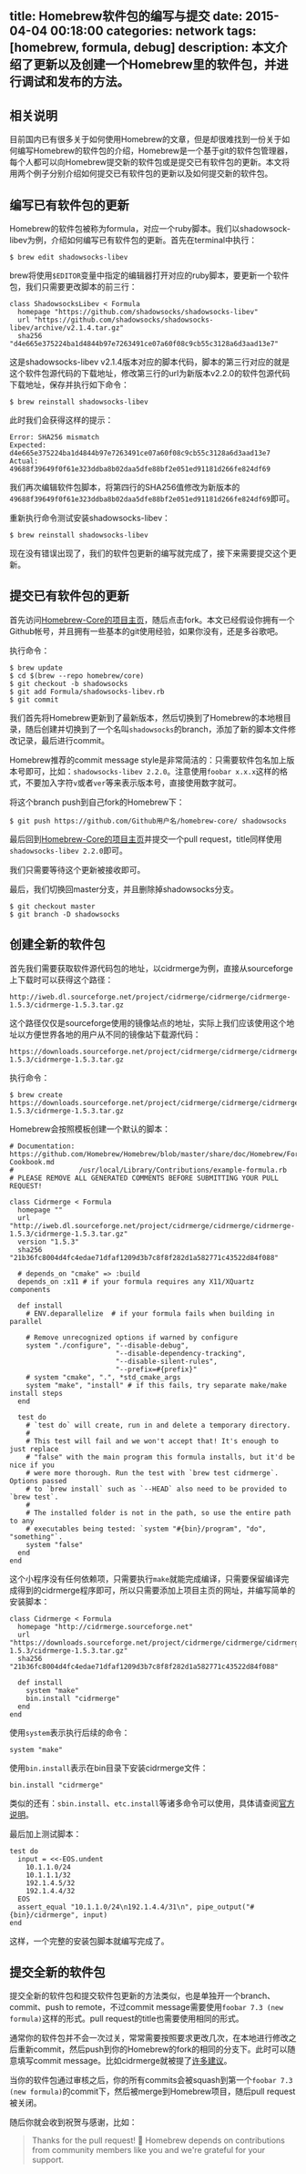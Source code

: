 title: Homebrew软件包的编写与提交
date: 2015-04-04 00:18:00
categories: network
tags: [homebrew, formula, debug]
description: 本文介绍了更新以及创建一个Homebrew里的软件包，并进行调试和发布的方法。
---

## 相关说明

目前国内已有很多关于如何使用Homebrew的文章，但是却很难找到一份关于如何编写Homebrew的软件包的介绍，Homebrew是一个基于git的软件包管理器，每个人都可以向Homebrew提交新的软件包或是提交已有软件包的更新。本文将用两个例子分别介绍如何提交已有软件包的更新以及如何提交新的软件包。

## 编写已有软件包的更新

Homebrew的软件包被称为formula，对应一个ruby脚本。我们以shadowsock-libev为例，介绍如何编写已有软件包的更新。首先在terminal中执行：

    $ brew edit shadowsocks-libev

brew将使用`$EDITOR`变量中指定的编辑器打开对应的ruby脚本，要更新一个软件包，我们只需要更改脚本的前三行：

    class ShadowsocksLibev < Formula
      homepage "https://github.com/shadowsocks/shadowsocks-libev"
      url "https://github.com/shadowsocks/shadowsocks-libev/archive/v2.1.4.tar.gz"
      sha256 "d4e665e375224ba1d4844b97e7263491ce07a60f08c9cb55c3128a6d3aad13e7"

这是shadowsocks-libev v2.1.4版本对应的脚本代码，脚本的第三行对应的就是这个软件包源代码的下载地址，修改第三行的url为新版本v2.2.0的软件包源代码下载地址，保存并执行如下命令：

    $ brew reinstall shadowsocks-libev

此时我们会获得这样的提示：

    Error: SHA256 mismatch
    Expected: d4e665e375224ba1d4844b97e7263491ce07a60f08c9cb55c3128a6d3aad13e7
    Actual: 49688f39649f0f61e323ddba8b02daa5dfe88bf2e051ed91181d266fe824df69

我们再次编辑软件包脚本，将第四行的SHA256值修改为新版本的`49688f39649f0f61e323ddba8b02daa5dfe88bf2e051ed91181d266fe824df69`即可。

重新执行命令测试安装shadowsocks-libev：

    $ brew reinstall shadowsocks-libev

现在没有错误出现了，我们的软件包更新的编写就完成了，接下来需要提交这个更新。

## 提交已有软件包的更新

首先访问[Homebrew-Core的项目主页](https://github.com/Homebrew/homebrew-core)，随后点击fork。本文已经假设你拥有一个Github帐号，并且拥有一些基本的git使用经验，如果你没有，还是多谷歌吧。

执行命令：

    $ brew update
    $ cd $(brew --repo homebrew/core)
    $ git checkout -b shadowsocks
    $ git add Formula/shadowsocks-libev.rb
    $ git commit

我们首先将Homebrew更新到了最新版本，然后切换到了Homebrew的本地根目录，随后创建并切换到了一个名叫`shadowsocks`的branch，添加了新的脚本文件修改记录，最后进行commit。

Homebrew推荐的commit message style是非常简洁的：只需要软件包名加上版本号即可，比如：`shadowsocks-libev 2.2.0`。注意使用`foobar x.x.x`这样的格式，不要加入字符`v`或者`ver`等来表示版本号，直接使用数字就可。

将这个branch push到自己fork的Homebrew下：

    $ git push https://github.com/Github用户名/homebrew-core/ shadowsocks

最后回到[Homebrew-Core的项目主页](https://github.com/Homebrew/homebrew-core)并提交一个pull request，title同样使用`shadowsocks-libev 2.2.0`即可。

我们只需要等待这个更新被接收即可。

最后，我们切换回master分支，并且删除掉shadowsocks分支。

    $ git checkout master
    $ git branch -D shadowsocks

## 创建全新的软件包

首先我们需要获取软件源代码包的地址，以cidrmerge为例，直接从sourceforge上下载时可以获得这个路径：

    http://iweb.dl.sourceforge.net/project/cidrmerge/cidrmerge/cidrmerge-1.5.3/cidrmerge-1.5.3.tar.gz

这个路径仅仅是sourceforge使用的镜像站点的地址，实际上我们应该使用这个地址以方便世界各地的用户从不同的镜像站下载源代码：

    https://downloads.sourceforge.net/project/cidrmerge/cidrmerge/cidrmerge-1.5.3/cidrmerge-1.5.3.tar.gz

执行命令：

    $ brew create https://downloads.sourceforge.net/project/cidrmerge/cidrmerge/cidrmerge-1.5.3/cidrmerge-1.5.3.tar.gz

Homebrew会按照模板创建一个默认的脚本：

    # Documentation: https://github.com/Homebrew/Homebrew/blob/master/share/doc/Homebrew/Formula-Cookbook.md
    #                /usr/local/Library/Contributions/example-formula.rb
    # PLEASE REMOVE ALL GENERATED COMMENTS BEFORE SUBMITTING YOUR PULL REQUEST!

    class Cidrmerge < Formula
      homepage ""
      url "http://iweb.dl.sourceforge.net/project/cidrmerge/cidrmerge/cidrmerge-1.5.3/cidrmerge-1.5.3.tar.gz"
      version "1.5.3"
      sha256 "21b36fc8004d4fc4edae71dfaf1209d3b7c8f8f282d1a582771c43522d84f088"

      # depends_on "cmake" => :build
      depends_on :x11 # if your formula requires any X11/XQuartz components

      def install
        # ENV.deparallelize  # if your formula fails when building in parallel

        # Remove unrecognized options if warned by configure
        system "./configure", "--disable-debug",
                              "--disable-dependency-tracking",
                              "--disable-silent-rules",
                              "--prefix=#{prefix}"
        # system "cmake", ".", *std_cmake_args
        system "make", "install" # if this fails, try separate make/make install steps
      end

      test do
        # `test do` will create, run in and delete a temporary directory.
        #
        # This test will fail and we won't accept that! It's enough to just replace
        # "false" with the main program this formula installs, but it'd be nice if you
        # were more thorough. Run the test with `brew test cidrmerge`. Options passed
        # to `brew install` such as `--HEAD` also need to be provided to `brew test`.
        #
        # The installed folder is not in the path, so use the entire path to any
        # executables being tested: `system "#{bin}/program", "do", "something"`.
        system "false"
      end
    end

这个小程序没有任何依赖项，只需要执行`make`就能完成编译，只需要保留编译完成得到的cidrmerge程序即可，所以只需要添加上项目主页的网址，并编写简单的安装脚本：

    class Cidrmerge < Formula
      homepage "http://cidrmerge.sourceforge.net"
      url "https://downloads.sourceforge.net/project/cidrmerge/cidrmerge/cidrmerge-1.5.3/cidrmerge-1.5.3.tar.gz"
      sha256 "21b36fc8004d4fc4edae71dfaf1209d3b7c8f8f282d1a582771c43522d84f088"

      def install
        system "make"
        bin.install "cidrmerge"
      end
    end

使用`system`表示执行后续的命令：

    system "make"

使用`bin.install`表示在bin目录下安装cidrmerge文件：

    bin.install "cidrmerge"

类似的还有：`sbin.install`、`etc.install`等诸多命令可以使用，具体请查阅[官方说明](https://github.com/Homebrew/Homebrew/blob/master/share/doc/Homebrew/Formula-Cookbook.md)。

最后加上测试脚本：

    test do
      input = <<-EOS.undent
        10.1.1.0/24
        10.1.1.1/32
        192.1.4.5/32
        192.1.4.4/32
      EOS
      assert_equal "10.1.1.0/24\n192.1.4.4/31\n", pipe_output("#{bin}/cidrmerge", input)
    end

这样，一个完整的安装包脚本就编写完成了。

## 提交全新的软件包

提交全新的软件包和提交软件包更新的方法类似，也是单独开一个branch、commit、push to remote，不过commit message需要使用`foobar 7.3 (new formula)`这样的形式。pull request的title也需要使用相同的形式。

通常你的软件包并不会一次过关，常常需要按照要求更改几次，在本地进行修改之后重新commit，然后push到你的Homebrew的fork的相同的分支下。此时可以随意填写commit message。比如cidrmerge就被提了[许多建议](https://github.com/Homebrew/Homebrew/pull/38332)。

当你的软件包通过审核之后，你的所有commits会被squash到第一个`foobar 7.3 (new formula)`的commit下，然后被merge到Homebrew项目，随后pull request被关闭。

随后你就会收到祝贺与感谢，比如：

> Thanks for the pull request! 🎉 Homebrew depends on contributions from community members like you and we're grateful for your support.
